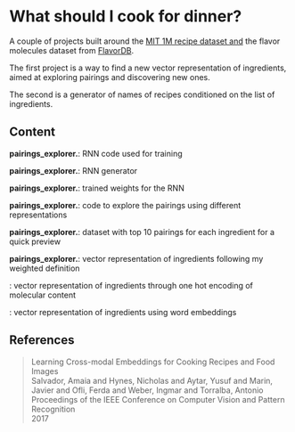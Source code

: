 # What should I cook for dinner?

A couple of projects built around the [MIT 1M recipe dataset and](http://im2recipe.csail.mit.edu/) the flavor molecules dataset 
from [FlavorDB](http://cosylab.iiitd.edu.in/flavordb/).

The first project is a way to find a new vector representation of ingredients, aimed at 
exploring pairings and discovering new ones. 

The second is a generator of names of recipes conditioned on the list of ingredients. 

## Content


<b>pairings_explorer.</b>: RNN code used for training

<b>pairings_explorer.</b>: RNN generator

<b>pairings_explorer.</b>: trained weights for the RNN


<b>pairings_explorer.</b>: code to explore the pairings using different representations

<b>pairings_explorer.</b>: dataset with top 10 pairings for each ingredient for a quick preview



<b>pairings_explorer.</b>: vector representation of ingredients following my weighted definition

<b></b>: vector representation of ingredients through one hot encoding of molecular content


<b></b>: vector representation of ingredients using word embeddings 

## References

> Learning Cross-modal Embeddings for Cooking Recipes and Food Images <br />
> Salvador, Amaia and Hynes, Nicholas and Aytar, Yusuf and Marin, Javier and  Ofli, Ferda and Weber, Ingmar and Torralba, Antonio <br />
>Proceedings of the IEEE Conference on Computer Vision and Pattern Recognition <br />
> 2017